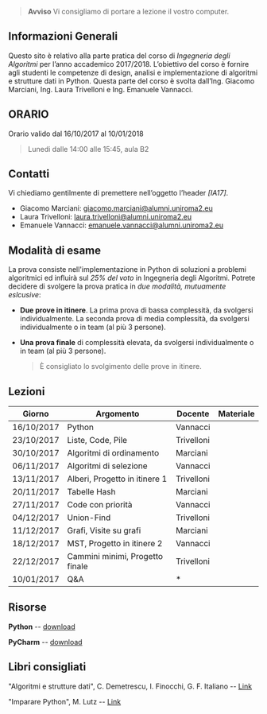   > **Avviso** Vi consigliamo di portare a lezione il vostro computer.


## Informazioni Generali
Questo sito è relativo alla parte pratica del corso di *Ingegneria degli Algoritmi* per l’anno accademico 2017/2018.
L’obiettivo del corso è fornire agli studenti le competenze di design, analisi e implementazione di algoritmi e strutture dati in Python.
Questa parte del corso è svolta  dall’Ing. Giacomo Marciani, Ing. Laura Trivelloni e Ing. Emanuele Vannacci.


## ORARIO
Orario valido dal 16/10/2017 al 10/01/2018

  > Lunedi dalle 14:00 alle 15:45, aula B2


## Contatti
Vi chiediamo gentilmente di premettere nell’oggetto l’header *[IA17]*.

* Giacomo Marciani: [giacomo.marciani@alumni.uniroma2.eu](mailto:giacomo.marciani@alumni.uniroma2.eu)
* Laura Trivelloni: [laura.trivelloni@alumni.uniroma2.eu](mailto:laura.trivelloni@alumni.uniroma2.eu)
* Emanuele Vannacci: [emanuele.vannacci@alumni.uniroma2.eu](mailto:emanuele.vannacci@alumni.uniroma2.eu)


## Modalità di esame
La prova consiste nell'implementazione in Python di soluzioni a problemi algoritmici ed influirà sul *25% del voto* in Ingegneria degli Algoritmi.
Potrete decidere di svolgere la prova pratica in *due modalità, mutuamente eslcusive*:
* **Due prove in itinere**. La prima prova di bassa complessità, da svolgersi individualmente. La seconda prova di media complessità, da svolgersi individualmente o in team (al più 3 persone).
* **Una prova finale** di complessità elevata, da svolgersi individualmente o in team (al più 3 persone).

  > È consigliato lo svolgimento delle prove in itinere.


## Lezioni

| Giorno     | Argomento                            | Docente    | Materiale  |
|------------|--------------------------------------|------------|------------|
| 16/10/2017 | Python                               | Vannacci   |            |
| 23/10/2017 | Liste, Code, Pile                    | Trivelloni |            |
| 30/10/2017 | Algoritmi di ordinamento             | Marciani   |            |
| 06/11/2017 | Algoritmi di selezione               | Vannacci   |            |
| 13/11/2017 | Alberi, Progetto in itinere 1        | Trivelloni |            |
| 20/11/2017 | Tabelle Hash                         | Marciani   |            |
| 27/11/2017 | Code con priorità                    | Vannacci   |            |
| 04/12/2017 | Union-Find                           | Trivelloni |            |
| 11/12/2017 | Grafi, Visite su grafi               | Marciani   |            |
| 18/12/2017 | MST, Progetto in itinere 2           | Vannacci   |            |
| 22/12/2017 | Cammini minimi, Progetto finale      | Trivelloni |            |
| 10/01/2017 | Q&A                                  | *          |            |


## Risorse
**Python** -- [download](https://www.python.org/)

**PyCharm** -- [download](https://www.jetbrains.com/pycharm/)


## Libri consigliati
"Algoritmi e strutture dati", C. Demetrescu, I. Finocchi, G. F. Italiano -- [Link](https://www.amazon.it/Algoritmi-strutture-dati-Camil-Demetrescu/dp/8838664684)

"Imparare Python", M. Lutz -- [Link](https://www.amazon.it/Imparare-Python-Mark-Lutz/dp/8848125956)
